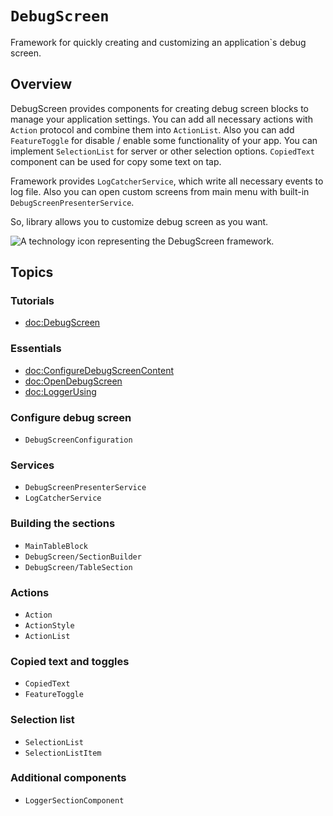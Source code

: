 # ``DebugScreen``

Framework for quickly creating and customizing an application`s debug screen.

## Overview

DebugScreen provides components for creating debug screen blocks to manage your application settings. You can add all necessary actions with ``Action`` protocol and combine them into ``ActionList``. Also you can add ``FeatureToggle`` for disable / enable some functionality of your app. You can implement ``SelectionList`` for server or other selection options. ``CopiedText`` component can be used for copy some text on tap.

Framework provides ``LogCatcherService``, which write all necessary events to log file. Also you can open custom screens from main menu with built-in ``DebugScreenPresenterService``.

So, library allows you to customize debug screen as you want.

![A technology icon representing the DebugScreen framework.](debug_screen_demo.png)

## Topics

### Tutorials
- <doc:DebugScreen>

### Essentials
- <doc:ConfigureDebugScreenContent>
- <doc:OpenDebugScreen>
- <doc:LoggerUsing>

### Configure debug screen
- ``DebugScreenConfiguration``

### Services
- ``DebugScreenPresenterService``
- ``LogCatcherService``

### Building the sections
- ``MainTableBlock``
- ``DebugScreen/SectionBuilder``
- ``DebugScreen/TableSection``

### Actions
- ``Action``
- ``ActionStyle``
- ``ActionList``

### Copied text and toggles
- ``CopiedText``
- ``FeatureToggle``

### Selection list
- ``SelectionList``
- ``SelectionListItem``

### Additional components
- ``LoggerSectionComponent``
